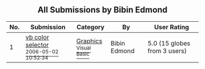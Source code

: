﻿<div align="center">

## All Submissions by Bibin Edmond

</div>

No.  | Submission | Category | By   | User Rating
---- | ---------- | -------- | ---- | -----------
1 | [vb color selector<br /><sup>2006-05-02 10:52:34</sup>](https://github.com/Planet-Source-Code/bibin-edmond-vb-color-selector__1-65210) | [Graphics<br /><sup>Visual Basic</sup>](../ByCategory/graphics__1-46.md) | Bibin Edmond | 5.0 (15 globes from 3 users)
